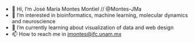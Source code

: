 - 👋 Hi, I’m  José María Montes Montiel // @Montes-JMa
- 👀 I’m interested in bioinformatics, machine learning, molecular dynamics and neuroscience
- 🌱 I’m currently learning about visualization of data and web design 
- 📫 How to reach me in jmontes@ifc.unam.mx

<!---
Montes-JMa/Montes-JMa is a ✨ special ✨ repository because its `README.md` (this file) appears on your GitHub profile.
You can click the Preview link to take a look at your changes.
--->
